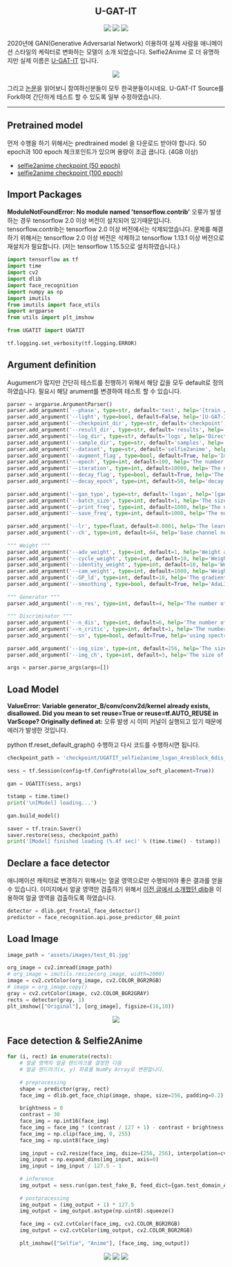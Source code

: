 <h2 align="center">
U-GAT-IT
</h2>
<div align="center">
  <img src="https://img.shields.io/badge/python-v3.6-blue.svg"/>
  <img src="https://img.shields.io/badge/tensoflow-v1.15.5-blue.svg"/>
  <img src="https://img.shields.io/badge/opencv-v4.5.5-blue.svg"/>
</div>



2020년에 GAN(Generative Adversarial Network) 이용하여 실제 사람을 애니메이션 스타일의 케릭터로 변화하는 모델이 소개 되었습니다. Selfie2Anime 로 더 유명하지만 실제 이름은 [U-GAT-IT](https://github.com/taki0112/UGATIT) 입니다.

<div align="center">
  <img src="https://blog.kakaocdn.net/dn/bjlyCH/btrs0KpHI99/9kieQO6VN06ua03S4FdWkk/img.gif"/>
</div>

그리고 [논문](https://arxiv.org/abs/1907.10830)을 읽어보니 참여하신분들이 모두 한국분들이시네요. U-GAT-IT Source를 Fork하여 간단하게 테스트 할 수 있도록 일부 수정하였습니다.

------



## Pretrained model

먼저 수행을 하기 위해서는 predtrained model 을 다운로드 받아야 합니다. 50 epoch과 100 epoch 체크포인트가 있으며 용량이 조금 큽니다. (4GB 이상)

* [selfie2anime checkpoint (50 epoch)](https://drive.google.com/file/d/1V6GbSItG3HZKv3quYs7AP0rr1kOCT3QO/view?usp=sharing)
* [selfie2anime checkpoint (100 epoch)](https://drive.google.com/file/d/19xQK2onIy-3S5W5K-XIh85pAg_RNvBVf/view?usp=sharing)



## Import Packages

**ModuleNotFoundError: No module named 'tensorflow.contrib'** 오류가 발생하는 경우 tensorflow 2.0 이상 버전이 설치되어 있기때문입니다. tensorflow.contrib는 tensorflow 2.0 이상 버전에서는 삭제되었습니다. 문제를 해결하기 위해서는 tensorflow 2.0 이상 버전은 삭제하고 tensorflow 1.13.1 이상 버전으로 재설치가 필요합니다. (저는 tensorflow 1.15.5으로 설치하였습니다.)

```python
import tensorflow as tf
import time
import cv2
import dlib
import face_recognition 
import numpy as np
import imutils
from imutils import face_utils
import argparse
from utils import plt_imshow
 
from UGATIT import UGATIT
 
tf.logging.set_verbosity(tf.logging.ERROR)
```



## **Argument definition**

Augument가 많지만 간단히 테스트를 진행하기 위해서 해당 값을 모두 default로 정의하였습니다. 필요시 해당 arument를 변경하여 테스트 할 수 있습니다.

```python
parser = argparse.ArgumentParser()
parser.add_argument('--phase', type=str, default='test', help='[train / test]')
parser.add_argument('--light', type=bool, default=False, help='[U-GAT-IT full version / U-GAT-IT light version]')
parser.add_argument('--checkpoint_dir', type=str, default='checkpoint', help='Directory name to save the checkpoints')
parser.add_argument('--result_dir', type=str, default='results', help='Directory name to save the generated images')
parser.add_argument('--log_dir', type=str, default='logs', help='Directory name to save training logs')
parser.add_argument('--sample_dir', type=str, default='samples', help='Directory name to save the samples on training')
parser.add_argument('--dataset', type=str, default='selfie2anime', help='dataset_name')
parser.add_argument('--augment_flag', type=bool, default=True, help='Image augmentation use or not')
parser.add_argument('--epoch', type=int, default=100, help='The number of epochs to run')
parser.add_argument('--iteration', type=int, default=10000, help='The number of training iterations')
parser.add_argument('--decay_flag', type=bool, default=True, help='The decay_flag')
parser.add_argument('--decay_epoch', type=int, default=50, help='decay epoch')
 
parser.add_argument('--gan_type', type=str, default='lsgan', help='[gan / lsgan / wgan-gp / wgan-lp / dragan / hinge]')
parser.add_argument('--batch_size', type=int, default=1, help='The size of batch size')
parser.add_argument('--print_freq', type=int, default=1000, help='The number of image_print_freq')
parser.add_argument('--save_freq', type=int, default=1000, help='The number of ckpt_save_freq')
 
parser.add_argument('--lr', type=float, default=0.0001, help='The learning rate')
parser.add_argument('--ch', type=int, default=64, help='base channel number per layer')
 
""" Weight """
parser.add_argument('--adv_weight', type=int, default=1, help='Weight about GAN')
parser.add_argument('--cycle_weight', type=int, default=10, help='Weight about Cycle')
parser.add_argument('--identity_weight', type=int, default=10, help='Weight about Identity')
parser.add_argument('--cam_weight', type=int, default=1000, help='Weight about CAM')
parser.add_argument('--GP_ld', type=int, default=10, help='The gradient penalty lambda')
parser.add_argument('--smoothing', type=bool, default=True, help='AdaLIN smoothing effect')
 
""" Generator """
parser.add_argument('--n_res', type=int, default=4, help='The number of resblock')
 
""" Discriminator """
parser.add_argument('--n_dis', type=int, default=6, help='The number of discriminator layer')
parser.add_argument('--n_critic', type=int, default=1, help='The number of critic')
parser.add_argument('--sn', type=bool, default=True, help='using spectral norm')
 
parser.add_argument('--img_size', type=int, default=256, help='The size of image')
parser.add_argument('--img_ch', type=int, default=3, help='The size of image channel')
    
args = parser.parse_args(args=[])
```



## **Load Model**

**ValueError: Variable generator_B/conv/conv2d/kernel already exists, disallowed. Did you mean to set reuse=True or reuse=tf.AUTO_REUSE in VarScope? Originally defined at:** 오류 발생 시 이미 커널이 실행되고 있기 때문에 에러가 발생한 것입니다.

python tf.reset_default_graph() 수행하고 다시 코드를 수행하시면 됩니다.

```python
checkpoint_path = 'checkpoint/UGATIT_selfie2anime_lsgan_4resblock_6dis_1_1_10_10_1000_sn_smoothing/UGATIT.model-1000000'
 
sess = tf.Session(config=tf.ConfigProto(allow_soft_placement=True))
 
gan = UGATIT(sess, args)
 
tstamp = time.time()
print('\n[Model] loading...')
 
gan.build_model()
 
saver = tf.train.Saver()
saver.restore(sess, checkpoint_path)
print('[Model] finished loading (%.4f sec)' % (time.time() - tstamp))
```



## **Declare a face detector**

애니메이션 캐릭터로 변경하기 위해서는 얼굴 영역으로만 수행되어야 좋은 결과를 얻을 수 있습니다. 이미지에서 얼굴 영역만 검출하기 위해서 [이전 글에서 소개했던 dlib](https://yunwoong.tistory.com/83?category=902343)을 이용하여 얼굴 영역을 검출하도록 하였습니다.

```python
detector = dlib.get_frontal_face_detector()
predictor = face_recognition.api.pose_predictor_68_point
```



## **Load Image**

```python
image_path = 'assets/images/test_01.jpg'
 
org_image = cv2.imread(image_path)
# org_image = imutils.resize(org_image, width=2000) 
image = cv2.cvtColor(org_image, cv2.COLOR_BGR2RGB)
# image = org_image.copy()
gray = cv2.cvtColor(image, cv2.COLOR_BGR2GRAY) 
rects = detector(gray, 1)
plt_imshow(["Original"], [org_image], figsize=(16,10))
```

<div align="center">
  <img src="https://blog.kakaocdn.net/dn/ZcbQh/btrtakqkP4u/Ct6OkRxCoKpI4KxnTKB3kK/img.png"/>
</div>



## **Face detection & Selfie2Anime**

```python
for (i, rect) in enumerate(rects):
    # 얼굴 영역의 얼굴 랜드마크를 결정한 다음 
    # 얼굴 랜드마크(x, y) 좌표를 NumPy Array로 변환합니다.
    
    # preprocessing
    shape = predictor(gray, rect)
    face_img = dlib.get_face_chip(image, shape, size=256, padding=0.2)
    
    brightness = 0
    contrast = 30
    face_img = np.int16(face_img)
    face_img = face_img * (contrast / 127 + 1) - contrast + brightness
    face_img = np.clip(face_img, 0, 255)
    face_img = np.uint8(face_img)
    
    img_input = cv2.resize(face_img, dsize=(256, 256), interpolation=cv2.INTER_NEAREST)
    img_input = np.expand_dims(img_input, axis=0)
    img_input = img_input / 127.5 - 1
 
    # inference
    img_output = sess.run(gan.test_fake_B, feed_dict={gan.test_domain_A: img_input})
 
    # postprocessing
    img_output = (img_output + 1) * 127.5
    img_output = img_output.astype(np.uint8).squeeze()
    
    face_img = cv2.cvtColor(face_img, cv2.COLOR_BGR2RGB)
    img_output = cv2.cvtColor(img_output, cv2.COLOR_BGR2RGB)
 
    plt_imshow(["Selfie", "Anime"], [face_img, img_output])
```

<div align="center">
  <img src="https://blog.kakaocdn.net/dn/wZZZo/btrs9izuiBg/6mXXuSarXnITa3pIUQ2i41/img.png"/>
  <img src="https://blog.kakaocdn.net/dn/casSbT/btrtjPvLAG4/L8x3NsHK8gk1RpPuOkyTS1/img.png"/>
  <img src="https://blog.kakaocdn.net/dn/b7Upu9/btrs71SxVCq/lUyQRt1U6yeUWClaEjkRo0/img.png"/>
</div>
